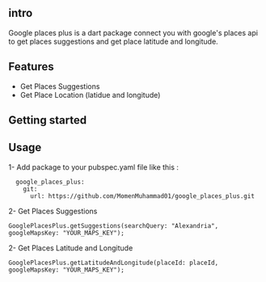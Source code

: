 ## intro

Google places plus is a dart package connect you with google's places api to get places suggestions and get place latitude and longitude.

## Features
  - Get Places Suggestions
  - Get Place Location (latidue and longitude)

## Getting started


## Usage

1- Add package to your pubspec.yaml file like this : 

```
  google_places_plus:
    git:
      url: https://github.com/MomenMuhammad01/google_places_plus.git
```

2- Get Places Suggestions

```
GooglePlacesPlus.getSuggestions(searchQuery: "Alexandria", googleMapsKey: "YOUR_MAPS_KEY");
```

2- Get Places Latitude and Longitude

```
GooglePlacesPlus.getLatitudeAndLongitude(placeId: placeId, googleMapsKey: "YOUR_MAPS_KEY");
```

